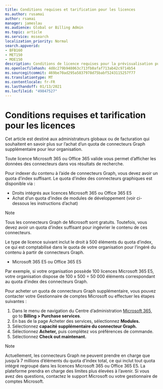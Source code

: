 ```yaml
---
title: Conditions requises et tarification pour les licences
ms.author: rusamai
author: rsamai
manager: jameslau
ms.audience: Global or Billing Admin
ms.topic: article
ms.service: mssearch
localization_priority: Normal
search.appverid:
- BFB160
- MET150
- MOE150
description: Conditions de licence requises pour la prévisualisation publique des connecteurs Microsoft Graph pour Microsoft Search (recherche Microsoft)
ms.openlocfilehash: 4d8c279b948063c713fb0afaf713ab42c9714b54
ms.sourcegitcommit: 469be70ad295a5837978d75babf5243115257f77
ms.translationtype: MT
ms.contentlocale: fr-FR
ms.lasthandoff: 01/13/2021
ms.locfileid: "49847527"
---
```

# <a name="license-requirements-and-pricing"></a>Conditions requises et tarification pour les licences

Cet article est destiné aux administrateurs globaux ou de facturation qui souhaitent en savoir plus sur l’achat d’un quota de connecteurs Graph supplémentaire pour leur organisation.

Toute licence Microsoft 365 ou Office 365 valide vous permet d’afficher les données des connecteurs dans vos résultats de recherche.

Pour indexer du contenu à l’aide de connecteurs Graph, vous devez avoir un quota d’index suffisant. Le quota d’index des connecteurs graphiques est disponible via :
- Droits intégrés aux licences Microsoft 365 ou Office 365 E5
- Achat d’un quota d’index de modules de développement (voir ci-dessous les instructions d’achat)

>[!NOTE]
>Tous les connecteurs Graph de Microsoft sont gratuits. Toutefois, vous devez avoir un quota d’index suffisant pour ingévrier le contenu de ces connecteurs.

Le type de licence suivant inclut le droit à 500 éléments du quota d’index, ce qui est comptabilisé dans le quota de votre organisation pour l’ingéré du contenu à partir de connecteurs Graph.
- Microsoft 365 E5 ou Office 365 E5

Par exemple, si votre organisation possède 100 licences Microsoft 365 E5, votre organisation dispose de 100 x 500 = 50 000 éléments correspondant au quota d’index des connecteurs Graph.

Pour acheter un quota de connecteurs Graph supplémentaire, vous pouvez contacter votre Gestionnaire de comptes Microsoft ou effectuer les étapes suivantes :

1. Dans le menu de navigation du Centre d’administration [Microsoft 365,](https://admin.microsoft.com) go to **Billing > Purchase services**.
2. En bas de la page Acheter des services, sélectionnez **Modules.**
3. Sélectionnez **capacité supplémentaire du connecteur Graph.**
4. Sélectionnez **Acheter,** puis complétez vos préférences de commande.
5. Sélectionnez **Check out maintenant.**

>[!NOTE]
>Actuellement, les connecteurs Graph ne peuvent prendre en charge que jusqu’à 7 millions d’éléments du quota d’index total, ce qui inclut tout quota intégré regroupé dans les licences Microsoft 365 ou Office 365 E5. La plateforme prendra en charge des limites plus élevées à l’avenir. Si vous avez des questions, contactez le support Microsoft ou votre gestionnaire de comptes Microsoft.
